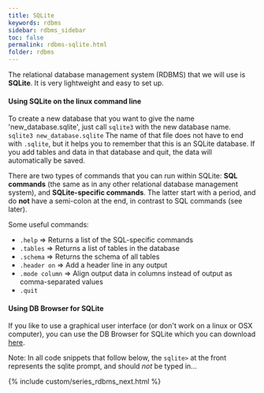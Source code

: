 ```yaml
---
title: SQLite
keywords: rdbms
sidebar: rdbms_sidebar
toc: false
permalink: rdbms-sqlite.html
folder: rdbms
---
```

The relational database management system (RDBMS) that we will use is **SQLite**. It is very lightweight and easy to set up.

#### Using SQLite on the linux command line

To create a new database that you want to give the name 'new_database.sqlite', just call `sqlite3` with the new database name. `sqlite3 new_database.sqlite` The name of that file does not have to end with `.sqlite`, but it helps you to remember that this is an SQLite database. If you add tables and data in that database and quit, the data will automatically be saved.

There are two types of commands that you can run within SQLite: **SQL commands** (the same as in any other relational database management system), and **SQLite-specific commands**. The latter start with a period, and do **not** have a semi-colon at the end, in contrast to SQL commands (see later).

Some useful commands:

*   `.help` => Returns a list of the SQL-specific commands
*   `.tables` => Returns a list of tables in the database
*   `.schema` => Returns the schema of all tables
*   `.header on` => Add a header line in any output
*   `.mode column` => Align output data in columns instead of output as comma-separated values
*   `.quit`

#### Using DB Browser for SQLite

If you like to use a graphical user interface (or don't work on a linux or OSX computer), you can use the DB Browser for SQLite which you can download [here](https://sqlitebrowser.org/).

Note: In all code snippets that follow below, the `sqlite>` at the front represents the sqlite prompt, and should *not* be typed in...

{% include custom/series_rdbms_next.html %}
